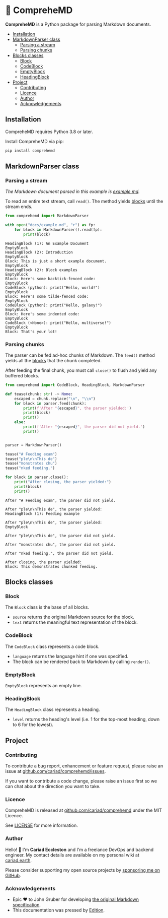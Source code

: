 # 🤔 CompreheMD

**CompreheMD** is a Python package for parsing Markdown documents.

- [Installation](#installation)
- [MarkdownParser class](#markdownparser-class)
  - [Parsing a stream](#parsing-a-stream)
  - [Parsing chunks](#parsing-chunks)
- [Blocks classes](#blocks-classes)
  - [Block](#block)
  - [CodeBlock](#codeblock)
  - [EmptyBlock](#emptyblock)
  - [HeadingBlock](#headingblock)
- [Project](#project)
  - [Contributing](#contributing)
  - [Licence](#licence)
  - [Author](#author)
  - [Acknowledgements](#acknowledgements)

## Installation

CompreheMD requires Python 3.8 or later.

Install CompreheMD via pip:

```bash
pip install comprehemd
```

## MarkdownParser class

### Parsing a stream

_The Markdown document parsed in this example is [example.md](https://cariad.github.io/comprehemd/example.md)._

To read an entire text stream, call `read()`. The method yields [blocks](#blocks-classes) until the stream ends.

```python
from comprehemd import MarkdownParser

with open("docs/example.md", "r") as fp:
    for block in MarkdownParser().read(fp):
        print(block)
```

<!--edition-exec as=markdown fence=backticks host=shell range=start-->

```text
HeadingBlock (1): An Example Document
EmptyBlock
HeadingBlock (2): Introduction
EmptyBlock
Block: This is just a short example document.
EmptyBlock
HeadingBlock (2): Block examples
EmptyBlock
Block: Here's some backtick-fenced code:
EmptyBlock
CodeBlock (python): print("Hello, world!")
EmptyBlock
Block: Here's some tilde-fenced code:
EmptyBlock
CodeBlock (python): print("Hello, galaxy!")
EmptyBlock
Block: Here's some indented code:
EmptyBlock
CodeBlock (<None>): print("Hello, multiverse!")
EmptyBlock
Block: That's your lot!
```

<!--edition-exec range=end-->

### Parsing chunks

The parser can be fed ad-hoc chunks of Markdown. The `feed()` method yields all the [blocks](#blocks-classes) that the chunk completed.

After feeding the final chunk, you must call `close()` to flush and yield any buffered blocks.

```python
from comprehemd import CodeBlock, HeadingBlock, MarkdownParser

def tease(chunk: str) -> None:
    escaped = chunk.replace("\n", "\\n")
    for block in parser.feed(chunk):
        print(f'After "{escaped}", the parser yielded:')
        print(block)
        print()
    else:
        print(f'After "{escaped}", the parser did not yield.')
        print()


parser = MarkdownParser()

tease("# Feeding exam")
tease("ple\n\nThis de")
tease("monstrates chu")
tease("nked feeding.")

for block in parser.close():
    print("After closing, the parser yielded:")
    print(block)
    print()

```

<!--edition-exec as=markdown fence=backticks host=shell range=start-->

```text
After "# Feeding exam", the parser did not yield.

After "ple\n\nThis de", the parser yielded:
HeadingBlock (1): Feeding example

After "ple\n\nThis de", the parser yielded:
EmptyBlock

After "ple\n\nThis de", the parser did not yield.

After "monstrates chu", the parser did not yield.

After "nked feeding.", the parser did not yield.

After closing, the parser yielded:
Block: This demonstrates chunked feeding.
```

<!--edition-exec range=end-->

## Blocks classes

### Block

The `Block` class is the base of all blocks.

- `source` returns the original Markdown source for the block.
- `text` returns the meaningful text representation of the block.

### CodeBlock

The `CodeBlock` class represents a code block.

- `language` returns the language hint if one was specified.
- The block can be rendered back to Markdown by calling `render()`.

### EmptyBlock

`EmptyBlock` represents an empty line.

### HeadingBlock

The `HeadingBlock` class represents a heading.

- `level` returns the heading's level (i.e. 1 for the top-most heading, down to 6 for the lowest).

## Project

### Contributing

To contribute a bug report, enhancement or feature request, please raise an issue at [github.com/cariad/comprehemd/issues](https://github.com/cariad/comprehemd/issues).

If you want to contribute a code change, please raise an issue first so we can chat about the direction you want to take.

### Licence

CompreheMD is released at [github.com/cariad/comprehemd](https://github.com/cariad/comprehemd) under the MIT Licence.

See [LICENSE](https://github.com/cariad/comprehemd/blob/main/LICENSE) for more information.

### Author

Hello! 👋 I'm **Cariad Eccleston** and I'm a freelance DevOps and backend engineer. My contact details are available on my personal wiki at [cariad.earth](https://cariad.earth).

Please consider supporting my open source projects by [sponsoring me on GitHub](https://github.com/sponsors/cariad/).

### Acknowledgements

- Epic ❤️ to John Gruber for developing [the original Markdown specification](https://daringfireball.net/projects/markdown/).
- This documentation was pressed by [Edition](https://github.com/cariad/edition).

